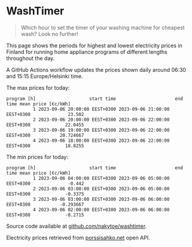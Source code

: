 
# WashTimer

> Which hour to set the timer of your washing machine for cheapest wash? Look no further!

This page shows the periods for highest and lowest electricity prices in Finland 
for running home appliance programs of different lengths throughout the day. 

A GitHub Actions workflow updates the prices shown daily around 06:30 and 15:15 Europe/Helsinki time.

The max prices for today:

	program [h]                    start time                      end time mean price [€c/kWh]
	          1 2023-09-06 20:00:00 EEST+0300 2023-09-06 21:00:00 EEST+0300              23.502
	          2 2023-09-06 20:00:00 EEST+0300 2023-09-06 22:00:00 EEST+0300             22.0455
	          3 2023-09-06 19:00:00 EEST+0300 2023-09-06 22:00:00 EEST+0300           20.724667
	          4 2023-09-06 18:00:00 EEST+0300 2023-09-06 22:00:00 EEST+0300             18.8255

The min prices for today:

	program [h]                    start time                      end time mean price [€c/kWh]
	          1 2023-09-06 04:00:00 EEST+0300 2023-09-06 05:00:00 EEST+0300              -0.442
	          2 2023-09-06 03:00:00 EEST+0300 2023-09-06 05:00:00 EEST+0300             -0.3375
	          3 2023-09-06 03:00:00 EEST+0300 2023-09-06 06:00:00 EEST+0300           -0.293667
	          4 2023-09-06 02:00:00 EEST+0300 2023-09-06 06:00:00 EEST+0300             -0.2715


Source code available at [github.com/nakytoe/washtimer](https://github.com/nakytoe/washtimer).

Electricity prices retrieved from [porssisahko.net](https://porssisahko.net/api) open API.
